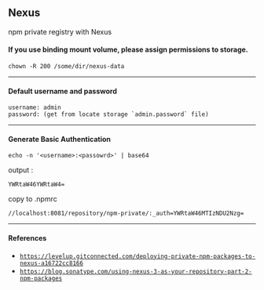 ## Nexus
npm private registry with Nexus

#### If you use binding mount volume, please assign permissions to storage.
```
chown -R 200 /some/dir/nexus-data
```

---

#### Default username and password
```
username: admin
password: (get from locate storage `admin.password` file)
```

---

#### Generate Basic Authentication
````
echo -n '<username>:<passowrd>' | base64
````
output :
```
YWRtaW46YWRtaW4=
```
copy to .npmrc
```
//localhost:8081/repository/npm-private/:_auth=YWRtaW46MTIzNDU2Nzg=
```

---

#### References
- [`https://levelup.gitconnected.com/deploying-private-npm-packages-to-nexus-a16722cc8166`](https://levelup.gitconnected.com/deploying-private-npm-packages-to-nexus-a16722cc8166)
- [`https://blog.sonatype.com/using-nexus-3-as-your-repository-part-2-npm-packages`](https://blog.sonatype.com/using-nexus-3-as-your-repository-part-2-npm-packages)
